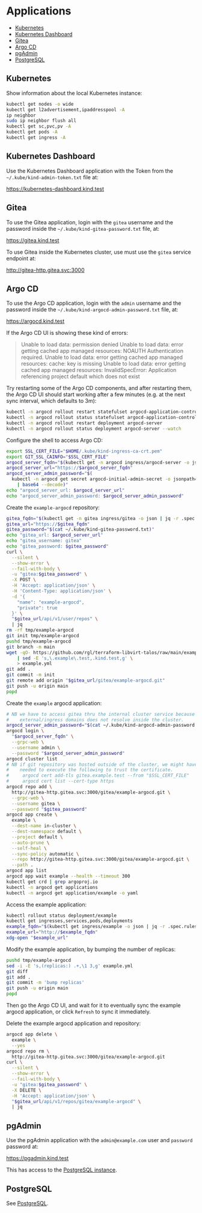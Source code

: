 # Applications

* [Kubernetes](#kubernetes)
* [Kubernetes Dashboard](#kubernetes-dashboard)
* [Gitea](#gitea)
* [Argo CD](#argo-cd)
* [pgAdmin](#pgadmin)
* [PostgreSQL](#postgresql)

## Kubernetes

Show information about the local Kubernetes instance:

```bash
kubectl get nodes -o wide
kubectl get l2advertisement,ipaddresspool -A
ip neighbor
sudo ip neighbor flush all
kubectl get sc,pvc,pv -A
kubectl get pods -A
kubectl get ingress -A
```

## Kubernetes Dashboard

Use the Kubernetes Dashboard application with the Token from the
`~/.kube/kind-admin-token.txt` file at:

<https://kubernetes-dashboard.kind.test>

## Gitea

To use the Gitea application, login with the `gitea` username and the
password inside the `~/.kube/kind-gitea-password.txt` file, at:

<https://gitea.kind.test>

To use Gitea inside the Kubernetes cluster, use must use the `gitea` service
endpoint at:

<http://gitea-http.gitea.svc:3000>

## Argo CD

To use the Argo CD application, login with the `admin` username and the
password inside the `~/.kube/kind-argocd-admin-password.txt` file, at:

<https://argocd.kind.test>

If the Argo CD UI is showing these kind of errors:

> Unable to load data: permission denied
> Unable to load data: error getting cached app managed resources: NOAUTH Authentication required.
> Unable to load data: error getting cached app managed resources: cache: key is missing
> Unable to load data: error getting cached app managed resources: InvalidSpecError: Application referencing project default which does not exist

Try restarting some of the Argo CD components, and after restarting them, the
Argo CD UI should start working after a few minutes (e.g. at the next sync
interval, which defaults to 3m):

```bash
kubectl -n argocd rollout restart statefulset argocd-application-controller
kubectl -n argocd rollout status statefulset argocd-application-controller --watch
kubectl -n argocd rollout restart deployment argocd-server
kubectl -n argocd rollout status deployment argocd-server --watch
```

Configure the shell to access Argo CD:

```bash
export SSL_CERT_FILE="$HOME/.kube/kind-ingress-ca-crt.pem"
export GIT_SSL_CAINFO="$SSL_CERT_FILE"
argocd_server_fqdn="$(kubectl get -n argocd ingress/argocd-server -o json | jq -r .spec.rules[0].host)"
argocd_server_url="https://$argocd_server_fqdn"
argocd_server_admin_password="$(
  kubectl -n argocd get secret argocd-initial-admin-secret -o jsonpath="{.data.password}" \
    | base64 --decode)"
echo "argocd_server_url: $argocd_server_url"
echo "argocd_server_admin_password: $argocd_server_admin_password"
```

Create the `example-argocd` repository:

```bash
gitea_fqdn="$(kubectl get -n gitea ingress/gitea -o json | jq -r .spec.rules[0].host)"
gitea_url="https://$gitea_fqdn"
gitea_password="$(cat ~/.kube/kind-gitea-password.txt)"
echo "gitea_url: $argocd_server_url"
echo "gitea_username: gitea"
echo "gitea_password: $gitea_password"
curl \
  --silent \
  --show-error \
  --fail-with-body \
  -u "gitea:$gitea_password" \
  -X POST \
  -H 'Accept: application/json' \
  -H 'Content-Type: application/json' \
  -d '{
    "name": "example-argocd",
    "private": true
  }' \
  "$gitea_url/api/v1/user/repos" \
  | jq
rm -rf tmp/example-argocd
git init tmp/example-argocd
pushd tmp/example-argocd
git branch -m main
wget -qO- https://github.com/rgl/terraform-libvirt-talos/raw/main/example.yml \
    | sed -E 's,\.example\.test,.kind.test,g' \
    > example.yml
git add .
git commit -m init
git remote add origin "$gitea_url/gitea/example-argocd.git"
git push -u origin main
popd
```

Create the `example` argocd application:

```bash
# NB we have to access gitea thru the internal cluster service because the
#    external/ingress domains does not resolve inside the cluster.
argocd_server_admin_password="$(cat ~/.kube/kind-argocd-admin-password.txt)"
argocd login \
  "$argocd_server_fqdn" \
  --grpc-web \
  --username admin \
  --password "$argocd_server_admin_password"
argocd cluster list
# NB if git repository was hosted outside of the cluster, we might have
#    needed to execute the following to trust the certificate.
#     argocd cert add-tls gitea.example.test --from "$SSL_CERT_FILE"
#     argocd cert list --cert-type https
argocd repo add \
  http://gitea-http.gitea.svc:3000/gitea/example-argocd.git \
  --grpc-web \
  --username gitea \
  --password "$gitea_password"
argocd app create \
  example \
  --dest-name in-cluster \
  --dest-namespace default \
  --project default \
  --auto-prune \
  --self-heal \
  --sync-policy automatic \
  --repo http://gitea-http.gitea.svc:3000/gitea/example-argocd.git \
  --path .
argocd app list
argocd app wait example --health --timeout 300
kubectl get crd | grep argoproj.io
kubectl -n argocd get applications
kubectl -n argocd get application/example -o yaml
```

Access the example application:

```bash
kubectl rollout status deployment/example
kubectl get ingresses,services,pods,deployments
example_fqdn="$(kubectl get ingress/example -o json | jq -r .spec.rules[0].host)"
example_url="http://$example_fqdn"
xdg-open "$example_url"
```

Modify the example application, by bumping the number of replicas:

```bash
pushd tmp/example-argocd
sed -i -E 's,(replicas:) .+,\1 3,g' example.yml
git diff
git add .
git commit -m 'bump replicas'
git push -u origin main
popd
```

Then go the Argo CD UI, and wait for it to eventually sync the example argocd
application, or click `Refresh` to sync it immediately.

Delete the example argocd application and repository:

```bash
argocd app delete \
  example \
  --yes
argocd repo rm \
  http://gitea-http.gitea.svc:3000/gitea/example-argocd.git
curl \
  --silent \
  --show-error \
  --fail-with-body \
  -u "gitea:$gitea_password" \
  -X DELETE \
  -H 'Accept: application/json' \
  "$gitea_url/api/v1/repos/gitea/example-argocd" \
  | jq
```

## pgAdmin

Use the pgAdmin application with the `admin@example.com` user and
`password` password at:

<https://pgadmin.kind.test>

This has access to the [PostgreSQL instance](#postgresql).

## PostgreSQL

See [PostgreSQL](postgresql.md).
